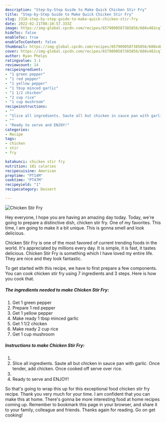 ```yaml
---
description: "Step-by-Step Guide to Make Quick Chicken Stir Fry"
title: "Step-by-Step Guide to Make Quick Chicken Stir Fry"
slug: 2318-step-by-step-guide-to-make-quick-chicken-stir-fry
date: 2022-02-21T08:10:57.333Z
image: https://img-global.cpcdn.com/recipes/6579090587385856/680x482cq70/chicken-stir-fry-recipe-main-photo.jpg
hideToc: false
enableToc: true
enableTocContent: false
thumbnail: https://img-global.cpcdn.com/recipes/6579090587385856/680x482cq70/chicken-stir-fry-recipe-main-photo.jpg
cover: https://img-global.cpcdn.com/recipes/6579090587385856/680x482cq70/chicken-stir-fry-recipe-main-photo.jpg
author: Ryan Phelps
ratingvalue: 3.1
reviewcount: 14
recipeingredient:
- "1 green pepper"
- "1 red pepper"
- "1 yellow pepper"
- "1 tbsp minced garlic"
- "1 1/2 chicken"
- "2 cup rice"
- "1 cup mushroom"
recipeinstructions:
- ""
- "Slice all ingredients. Saute all but chicken in sauce pan with garlic. Once tender, add chicken. Once cooked off serve over rice."
- ""
- "Ready to serve and ENJOY!"
categories:
- Recipe
tags:
- chicken
- stir
- fry

katakunci: chicken stir fry 
nutrition: 181 calories
recipecuisine: American
preptime: "PT14M"
cooktime: "PT47M"
recipeyield: "1"
recipecategory: Dessert

---
```



![Chicken Stir Fry](https://img-global.cpcdn.com/recipes/6579090587385856/680x482cq70/chicken-stir-fry-recipe-main-photo.jpg)

Hey everyone, I hope you are having an amazing day today. Today, we're going to prepare a distinctive dish, chicken stir fry. One of my favorites. This time, I am going to make it a bit unique. This is gonna smell and look delicious.

Chicken Stir Fry is one of the most favored of current trending foods in the world. It's appreciated by millions every day. It is simple, it is fast, it tastes delicious. Chicken Stir Fry is something which I have loved my entire life. They are nice and they look fantastic.




To get started with this recipe, we have to first prepare a few components. You can cook chicken stir fry using 7 ingredients and 3 steps. Here is how you cook that.

<!--inarticleads1-->

##### The ingredients needed to make Chicken Stir Fry:

1. Get 1 green pepper
1. Prepare 1 red pepper
1. Get 1 yellow pepper
1. Make ready 1 tbsp minced garlic
1. Get 1 1/2 chicken
1. Make ready 2 cup rice
1. Get 1 cup mushroom




<!--inarticleads2-->

##### Instructions to make Chicken Stir Fry:

1. 
1. Slice all ingredients. Saute all but chicken in sauce pan with garlic. Once tender, add chicken. Once cooked off serve over rice.
1. 
1. Ready to serve and ENJOY!



So that's going to wrap this up for this exceptional food chicken stir fry recipe. Thank you very much for your time. I am confident that you can make this at home. There's gonna be more interesting food at home recipes coming up. Remember to bookmark this page in your browser, and share it to your family, colleague and friends. Thanks again for reading. Go on get cooking!
